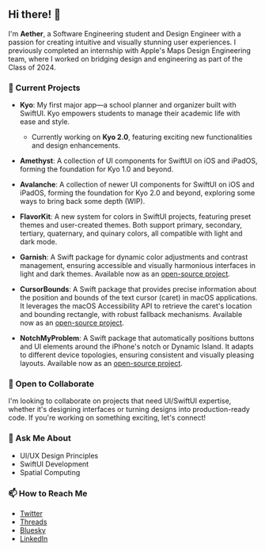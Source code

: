 ## Hi there! 👋

I'm **Aether**, a Software Engineering student and Design Engineer with a passion for creating intuitive and visually stunning user experiences. I previously completed an internship with Apple's Maps Design Engineering team, where I worked on bridging design and engineering as part of the Class of 2024.

### 🚀 Current Projects

- **Kyo**: My first major app—a school planner and organizer built with SwiftUI. Kyo empowers students to manage their academic life with ease and style.  
  - Currently working on **Kyo 2.0**, featuring exciting new functionalities and design enhancements.  

- **Amethyst**: A collection of UI components for SwiftUI on iOS and iPadOS, forming the foundation for Kyo 1.0 and beyond.

- **Avalanche**: A collection of newer UI components for SwiftUI on iOS and iPadOS, forming the foundation for Kyo 2.0 and beyond, exploring some ways to bring back some depth (WIP).  

- **FlavorKit**: A new system for colors in SwiftUI projects, featuring preset themes and user-created themes. Both support primary, secondary, tertiary, quaternary, and quinary colors, all compatible with light and dark mode.

- **Garnish**: A Swift package for dynamic color adjustments and contrast management, ensuring accessible and visually harmonious interfaces in light and dark themes. Available now as an [open-source project](https://github.com/Aeastr/Garnish).

- **CursorBounds**: A Swift package that provides precise information about the position and bounds of the text cursor (caret) in macOS applications.  
  It leverages the macOS Accessibility API to retrieve the caret's location and bounding rectangle, with robust fallback mechanisms. Available now as an [open-source project](https://github.com/Aeastr/CursorBounds).

- **NotchMyProblem**: A Swift package that automatically positions buttons and UI elements around the iPhone's notch or Dynamic Island. It adapts to different device topologies, ensuring consistent and visually pleasing layouts. Available now as an [open-source project](https://github.com/Aeastr/NotchMyProblem).

### 🤝 Open to Collaborate

I'm looking to collaborate on projects that need UI/SwiftUI expertise, whether it's designing interfaces or turning designs into production-ready code. If you're working on something exciting, let's connect!

### 💬 Ask Me About

- UI/UX Design Principles  
- SwiftUI Development  
- Spatial Computing  

### 📫 How to Reach Me

- [Twitter](https://x.com/AetherAurelia)  
- [Threads](https://www.threads.net/@aetheraurelia)  
- [Bluesky](https://bsky.app/profile/aethers.world)  
- [LinkedIn](https://www.linkedin.com/in/willjones24)
